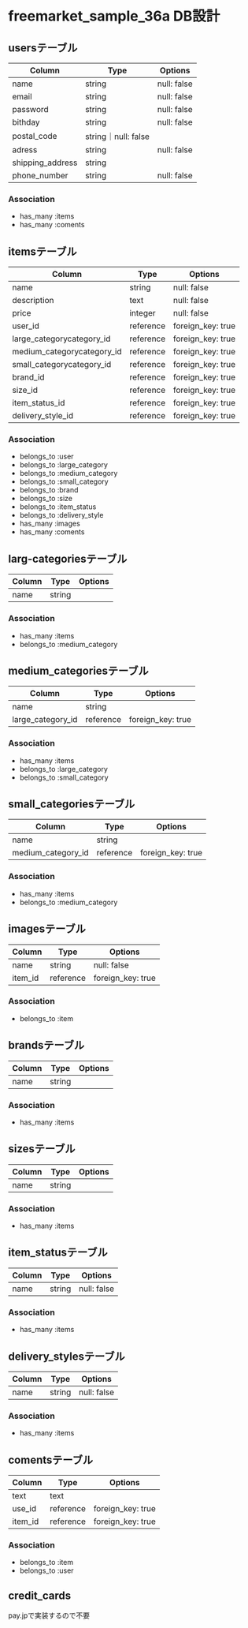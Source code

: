 # freemarket_sample_36a DB設計


## usersテーブル
|Column|Type|Options|
|------|----|-------|
|name|string|null: false|
|email|string|null: false|
|password|string|null: false|
|bithday|string|null: false|
|postal_code|string｜null: false|
|adress|string|null: false|
|shipping_address|string||
|phone_number|string|null: false|

### Association
- has_many :items
- has_many :coments


## itemsテーブル
|Column|Type|Options|
|------|----|-------|
|name|string|null: false|
|description|text|null: false|
|price|integer|null: false|
|user_id|reference|foreign_key: true|
|large_categorycategory_id|reference|foreign_key: true|
|medium_categorycategory_id|reference|foreign_key: true|
|small_categorycategory_id|reference|foreign_key: true|
|brand_id|reference|foreign_key: true|
|size_id|reference|foreign_key: true|
|item_status_id|reference|foreign_key: true|
|delivery_style_id|reference|foreign_key: true|

### Association
- belongs_to :user
- belongs_to :large_category
- belongs_to :medium_category
- belongs_to :small_category
- belongs_to :brand
- belongs_to :size
- belongs_to :item_status
- belongs_to :delivery_style
- has_many :images
- has_many :coments


## larg-categoriesテーブル
|Column|Type|Options|
|------|----|-------|
|name|string||

### Association
- has_many :items
- belongs_to :medium_category


## medium_categoriesテーブル
|Column|Type|Options|
|------|----|-------|
|name|string||
|large_category_id|reference|foreign_key: true|

### Association
- has_many :items
- belongs_to :large_category
- belongs_to :small_category


## small_categoriesテーブル
|Column|Type|Options|
|------|----|-------|
|name|string||
|medium_category_id|reference|foreign_key: true|

### Association
- has_many :items
- belongs_to :medium_category


## imagesテーブル
|Column|Type|Options|
|------|----|-------|
|name|string|null: false|
|item_id|reference|foreign_key: true|

### Association
- belongs_to :item


## brandsテーブル
|Column|Type|Options|
|------|----|-------|
|name|string||

### Association
- has_many :items


## sizesテーブル
|Column|Type|Options|
|------|----|-------|
|name|string||

### Association
- has_many :items


## item_statusテーブル
|Column|Type|Options|
|------|----|-------|
|name|string|null: false|

### Association
- has_many :items


## delivery_stylesテーブル
|Column|Type|Options|
|------|----|-------|
|name|string|null: false|

### Association
- has_many :items


## comentsテーブル
|Column|Type|Options|
|------|----|-------|
|text|text||
|use_id|reference|foreign_key: true|
|item_id|reference|foreign_key: true||

### Association
- belongs_to :item
- belongs_to :user


## credit_cards
pay.jpで実装するので不要
